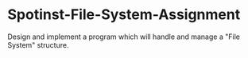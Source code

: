# Spotinst-File-System-Assignment
Design and implement a program which will handle and manage a "File System" structure.
